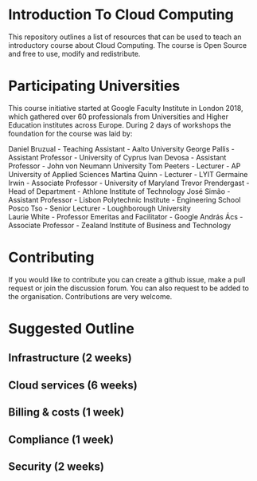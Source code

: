 # Introduction To Cloud Computing
This repository outlines a list of resources that can be used to teach an introductory course about Cloud Computing. The course is Open Source and free to use, modify and redistribute.

# Participating Universities

This course initiative started at Google Faculty Institute in London 2018, which gathered over 60 professionals from Universities and Higher Education institutes across Europe. During 2 days of workshops the foundation for the course was laid by:

Daniel Bruzual - Teaching Assistant - Aalto University
George Pallis - Assistant Professor - University of Cyprus
Ivan Devosa - Assistant Professor - John von Neumann University 
Tom Peeters - Lecturer - AP University of Applied Sciences
Martina Quinn - Lecturer - LYIT 
Germaine Irwin - Associate Professor - University of Maryland 
Trevor Prendergast - Head of Department - Athlone Institute of Technology 
José Simão - Assistant Professor - Lisbon Polytechnic Institute - Engineering School 
Posco Tso - Senior Lecturer - Loughborough University  
Laurie White - Professor Emeritas and Facilitator - Google
András Ács - Associate Professor - Zealand Institute of Business and Technology

# Contributing

If you would like to contribute you can create a github issue, make a pull request or join the discussion forum. You can also request to be added to the organisation. Contributions are very welcome.

# Suggested Outline

## Infrastructure (2 weeks)
## Cloud services (6 weeks)
## Billing & costs (1 week)
## Compliance (1 week)
## Security (2 weeks)
